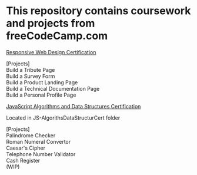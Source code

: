# This repository contains coursework and projects from freeCodeCamp.com 

<a href="https://www.freecodecamp.org/certification/k-oconnor/responsive-web-design"> Responsive Web Design Certification </a>

[Projects]<br>
Build a Tribute Page  <br>
Build a Survey Form <br>
Build a Product Landing Page <br>
Build a Technical Documentation Page <br>
Build a Personal Profile Page <br>

<a href="#">JavaScript Algorithms and Data Structures Certification</a>

Located in JS-AlgorithsDataStructurCert folder

[Projects] <br>
Palindrome Checker <br>
Roman Numeral Convertor <br>
Caesar's Cipher <br>
Telephone Number Validator <br>
Cash Register <br> (WIP)
